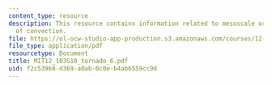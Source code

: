 ```yaml
---
content_type: resource
description: This resource contains information related to mesoscale organization
  of convection.
file: https://ol-ocw-studio-app-production.s3.amazonaws.com/courses/12-103-science-and-policy-of-natural-hazards-spring-2010/f2c53968d369a0ab0c0eb4ab6559cc9d_MIT12_103S10_tornado_6.pdf
file_type: application/pdf
resourcetype: Document
title: MIT12_103S10_tornado_6.pdf
uid: f2c53968-d369-a0ab-0c0e-b4ab6559cc9d
---
```

